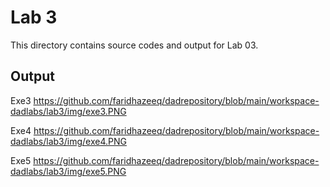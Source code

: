 # Lab 3

This directory contains source codes and output for Lab 03.

## Output

Exe3
https://github.com/faridhazeeq/dadrepository/blob/main/workspace-dadlabs/lab3/img/exe3.PNG

Exe4
https://github.com/faridhazeeq/dadrepository/blob/main/workspace-dadlabs/lab3/img/exe4.PNG

Exe5
https://github.com/faridhazeeq/dadrepository/blob/main/workspace-dadlabs/lab3/img/exe5.PNG
